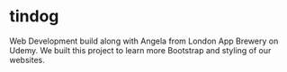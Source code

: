 # **tindog**

Web Development build along with Angela from London App Brewery on Udemy. We built this project to learn more Bootstrap and styling of our websites.
